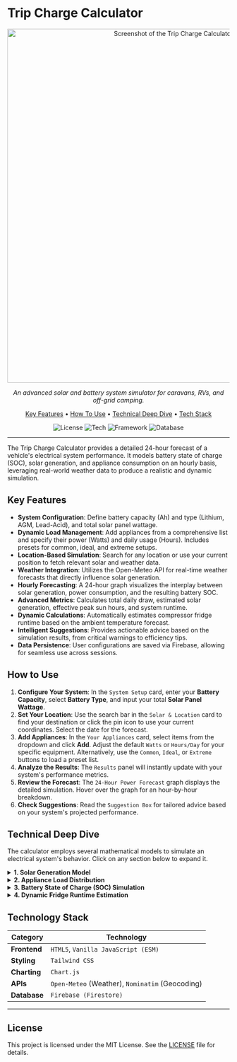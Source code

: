 # Trip Charge Calculator

<div align="center">
  <img src="https://raw.githubusercontent.com/BBDOTCX/Trip-Charge-Calculator/main/assets/screenshot.png" alt="Screenshot of the Trip Charge Calculator interface" width="800"/>
</div>

<p align="center">
  <em>An advanced solar and battery system simulator for caravans, RVs, and off-grid camping.</em>
</p>

<p align="center">
  <a href="#key-features">Key Features</a> •
  <a href="#how-to-use">How To Use</a> •
  <a href="#technical-deep-dive">Technical Deep Dive</a> •
  <a href="#technology-stack">Tech Stack</a>
</p>

<p align="center">
  <img src="https://img.shields.io/badge/license-MIT-blue.svg" alt="License">
  <img src="https://img.shields.io/badge/tech-Vanilla_JS-yellow.svg" alt="Tech">
  <img src="https://img.shields.io/badge/framework-Tailwind_CSS-38B2AC.svg" alt="Framework">
  <img src="https://img.shields.io/badge/database-Firebase-orange.svg" alt="Database">
</p>

---

The Trip Charge Calculator provides a detailed 24-hour forecast of a vehicle's electrical system performance. It models battery state of charge (SOC), solar generation, and appliance consumption on an hourly basis, leveraging real-world weather data to produce a realistic and dynamic simulation.

## Key Features

-   **System Configuration**: Define battery capacity (Ah) and type (Lithium, AGM, Lead-Acid), and total solar panel wattage.
-   **Dynamic Load Management**: Add appliances from a comprehensive list and specify their power (Watts) and daily usage (Hours). Includes presets for common, ideal, and extreme setups.
-   **Location-Based Simulation**: Search for any location or use your current position to fetch relevant solar and weather data.
-   **Weather Integration**: Utilizes the Open-Meteo API for real-time weather forecasts that directly influence solar generation.
-   **Hourly Forecasting**: A 24-hour graph visualizes the interplay between solar generation, power consumption, and the resulting battery SOC.
-   **Advanced Metrics**: Calculates total daily draw, estimated solar generation, effective peak sun hours, and system runtime.
-   **Dynamic Calculations**: Automatically estimates compressor fridge runtime based on the ambient temperature forecast.
-   **Intelligent Suggestions**: Provides actionable advice based on the simulation results, from critical warnings to efficiency tips.
-   **Data Persistence**: User configurations are saved via Firebase, allowing for seamless use across sessions.

## How to Use

1.  **Configure Your System**: In the `System Setup` card, enter your **Battery Capacity**, select **Battery Type**, and input your total **Solar Panel Wattage**.
2.  **Set Your Location**: Use the search bar in the `Solar & Location` card to find your destination or click the pin icon to use your current coordinates. Select the date for the forecast.
3.  **Add Appliances**: In the `Your Appliances` card, select items from the dropdown and click **Add**. Adjust the default `Watts` or `Hours/Day` for your specific equipment. Alternatively, use the `Common`, `Ideal`, or `Extreme` buttons to load a preset list.
4.  **Analyze the Results**: The `Results` panel will instantly update with your system's performance metrics.
5.  **Review the Forecast**: The `24-Hour Power Forecast` graph displays the detailed simulation. Hover over the graph for an hour-by-hour breakdown.
6.  **Check Suggestions**: Read the `Suggestion Box` for tailored advice based on your system's projected performance.

## Technical Deep Dive

The calculator employs several mathematical models to simulate an electrical system's behavior. Click on any section below to expand it.

<details>
<summary><strong>1. Solar Generation Model</strong></summary>

> The estimated hourly solar generation ($$E_{solar}$$) is not a simple average. It is a function of the panel's rated wattage ($$P_{rated}$$), the sun's intensity based on its position in the sky ($$I_{solar}$$), and a weather-based efficiency modifier ($$M_{weather}$$).

$$
E_{solar_{h}} = P_{rated} \times I_{solar_{h}} \times M_{weather_{h}}
$$

-   **Sun Times Calculation**: The simulation first calculates the precise sunrise and sunset times for the given latitude, longitude, and date using a standard astronomical algorithm to solve for the solar hour angle.

-   **Solar Intensity ($$I_{solar}$$)**: The model approximates the solar irradiance curve using a sine function for the hours between sunrise and sunset, creating a realistic generation profile that peaks at solar noon.
    $$
    I_{solar_{h}} = \sin\left(\frac{\pi \times (t_{current} - t_{sunrise})}{t_{sunset} - t_{sunrise}}\right)
    $$

-   **Weather Modifier ($$M_{weather}$$)**: Real-time weather data from the Open-Meteo API is mapped to specific efficiency multipliers (e.g., "Clear sky" = `1.0`, "Heavy rain" = `0.2`). This modifier scales the potential generation for each hour to reflect the impact of cloud cover.

-   **Peak Sun Hours (PSH)**: The "Effective Sun Hours" metric is derived from the total daily generation.
    $$
    PSH = \frac{\sum_{h=1}^{24} E_{solar_{h}}}{P_{rated}}
    $$
</details>

<details>
<summary><strong>2. Appliance Load Distribution</strong></summary>

> To create a realistic consumption profile, each appliance is assigned a usage `pattern` (e.g., `evening_focused`, `daytime_peak_solar`). The total energy consumption for an appliance is distributed only across the hours defined by its pattern.

For an appliance with a total daily consumption distributed over $$N$$ specific hours, the consumption during each of those hours is:
$$
P_{hourly\_load} = \frac{P_{appliance} \times Hours_{daily}}{N_{pattern\_hours}}
$$
This ensures that high-power loads are concentrated realistically (e.g., a microwave at meal times), which critically impacts the battery simulation.

</details>

<details>
<summary><strong>3. Battery State of Charge (SOC) Simulation</strong></summary>

> The core of the calculator is an hourly loop that models the battery's state of charge, respecting the different usable capacities of battery chemistries (90% for Lithium, 50% for AGM/Lead-Acid).

-   **Usable Energy ($$E_{usable}$$)**:
    $$
    E_{usable} = V_{system} \times C_{Ah} \times M_{usable}
    $$
    Where $$V_{system}$$ is 12V, $$C_{Ah}$$ is capacity in Amp-hours, and $$M_{usable}$$ is the chemistry modifier.

-   **State of Charge Update**: For each hour ($$h$$), the net energy flow ($$E_{net_{h}}$$) is calculated, and the battery's stored energy ($$E_{battery}$$) is updated. The result is clamped between 0 and the maximum usable capacity.
    $$
    E_{battery_{h}} = \text{max}(0, \text{min}(E_{usable}, E_{battery_{h-1}} + (E_{solar_{h}} - \sum E_{appliances_{h}})))
    $$
</details>

<details>
<summary><strong>4. Dynamic Fridge Runtime Estimation</strong></summary>

> Compressor refrigerators are a major, variable power draw. The model dynamically estimates their daily runtime based on the forecasted ambient temperature.

-   **Baseline**: A baseline duty cycle is established (e.g., 8 hours of runtime at a 25°C ambient temperature).
-   **Temperature Correlation**: The model fetches the forecasted min/max temperatures to calculate an average ambient temperature ($$T_{ambient}$$).
-   **Power Multiplier**: A linear relationship adjusts the runtime. For every degree Celsius of deviation from the baseline, the runtime is adjusted by a fixed factor (4%).
    $$
    Hours_{fridge} = Hours_{baseline} \times (1 + (T_{ambient} - T_{baseline}) \times 0.04)
    $$
This calculation provides a far more accurate estimate of fridge power consumption than a static user input.

</details>

## Technology Stack

| Category      | Technology                                                                                                   |
|---------------|--------------------------------------------------------------------------------------------------------------|
| **Frontend** | `HTML5`, `Vanilla JavaScript (ESM)`                                                                          |
| **Styling** | `Tailwind CSS`                                                                                               |
| **Charting** | `Chart.js`                                                                                                   |
| **APIs** | `Open-Meteo` (Weather), `Nominatim` (Geocoding)                                                              |
| **Database** | `Firebase (Firestore)`                                                                                       |

---

## License

This project is licensed under the MIT License. See the [LICENSE](LICENSE) file for details.
